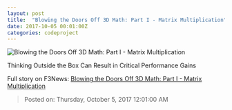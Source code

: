 ```yaml
---
layout: post
title:  "Blowing the Doors Off 3D Math: Part I - Matrix Multiplication"
date: 2017-10-05 00:01:00Z
categories: codeproject
---
```


![Blowing the Doors Off 3D Math: Part I - Matrix Multiplication](https://codeproject.global.ssl.fastly.net/script/Forums/Images/thumbs_up.gif)

Thinking Outside the Box Can Result in Critical Performance Gains


Full story on F3News: [Blowing the Doors Off 3D Math: Part I - Matrix Multiplication](http://www.f3nws.com/n/mmM2B)

> Posted on: Thursday, October 5, 2017 12:01:00 AM
